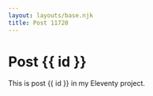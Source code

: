 ```yaml
---
layout: layouts/base.njk
title: Post 11720
---
```


# Post {{ id }}

This is post {{ id }} in my Eleventy project.
